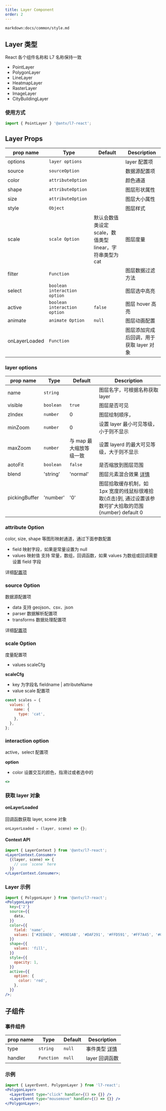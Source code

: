 ```yaml
---
title: Layer Component
order: 2
---
```

`markdown:docs/common/style.md`

## Layer 类型

React 各个组件名称和 L7 名称保持一致

- PointLayer
- PolygonLayer
- LineLayer
- HeatmapLayer
- RasterLayer
- ImageLayer
- CityBuildingLayer

### 使用方式

```jsx
import { PointLayer } '@antv/l7-react';

```

## Layer Props

| prop name     | Type                           | Default                                                   | Description                             |
| ------------- | ------------------------------ | --------------------------------------------------------- | --------------------------------------- |
| options       | `layer options`                |                                                           | layer 配置项                            |
| source        | `sourceOption`                 |                                                           | 数据源配置项                            |
| color         | `attributeOption`              |                                                           | 颜色通道                                |
| shape         | `attributeOption`              |                                                           | 图层形状属性                            |
| size          | `attributeOption`              |                                                           | 图层大小属性                            |
| style         | `Object`                       |                                                           | 图层样式                                |
| scale         | `scale Option`                 | 默认会数值类设定 scale，数值类型 linear，字符串类型为 cat | 图层度量                                |
| filter        | `Function`                     |                                                           | 图层数据过滤方法                        |
| select        | `boolean` `interaction option` |                                                           | 图层选中高亮                            |
| active        | `boolean` `interaction option` | `false`                                                   | 图层 hover 高亮                         |
| animate       | `animate Option`               | `null`                                                    | 图层动画配置                            |
| onLayerLoaded | `Function`                     |                                                           | 图层添加完成后回调，用于获取 layer 对象 |

### layer options

| prop name     | Type      | Default                 | Description                                                                                              |
| ------------- | --------- | ----------------------- | -------------------------------------------------------------------------------------------------------- |
| name          | `string`  |                         | 图层名字，可根据名称获取 layer                                                                           |
| visible       | `boolean` | `true`                  | 图层是否可见                                                                                             |
| zIndex        | `number`  | 0                       | 图层绘制顺序，                                                                                           |
| minZoom       | `number`  | 0                       | 设置 layer 最小可见等级，小于则不显示                                                                    |
| maxZoom       | `number`  | 与 map 最大缩放等级一致 | 设置 layerd 的最大可见等级，大于则不显示                                                                 |
| aotoFit       | `boolean` | `false`                 | 是否缩放到图层范围                                                                                       |
| blend         | 'string'  | 'normal'                | 图层元素混合效果 [详情](../layer/layer/#blend)                                                           |
| pickingBuffer | 'number'  | '0'                     | 图层拾取缓存机制，如 1px 宽度的线鼠标很难拾取(点击)到, 通过设置该参数可扩大拾取的范围 {number} default 0 |

### attribute Option

color, size, shape 等图形映射通道，通过下面参数配置

- field 映射字段，如果是常量设置为 null
- values 映射值 支持 常量，数组，回调函数，如果 values 为数组或回调需要设置 field 字段

详细[配置项](../layer/layer/#size)

### source Option

数据源配置项

- data 支持 geojson、csv、json
- parser 数据解析配置项
- transforms 数据处理配置项

详细[配置项](../source/source/#parser-1)

### scale Option

度量配置项

- values scaleCfg

**scaleCfg**

- key 为字段名 fieldname | attributeName
- value scale 配置项

```javascript
const scales = {
  values: {
    name: {
      type: 'cat',
    },
  },
};
```

### interaction option

active，select 配置项

**option**

- color 设置交互的颜色，指滑过或者选中的

```jsx
<>
```

### 获取 layer 对象

#### onLayerLoaded

回调函数获取 layer, scene 对象

```javascript
onLayerLoaded = (layer, scene) => {};
```

#### Context API

```jsx
import { LayerContext } from '@antv/l7-react';
<LayerContext.Consumer>
  {(layer, scene) => {
    // use `scene` here
  }}
</LayerContext.Consumer>;
```

### Layer 示例

```jsx
import { PolygonLayer } from '@antv/l7-react';
<PolygonLayer
  key={'2'}
  source={{
    data,
  }}
  color={{
    field: 'name',
    values: ['#2E8AE6', '#69D1AB', '#DAF291', '#FFD591', '#FF7A45', '#CF1D49'],
  }}
  shape={{
    values: 'fill',
  }}
  style={{
    opacity: 1,
  }}
  active={{
    option: {
      color: 'red',
    },
  }}
/>;
```

## 子组件

### 事件组件

| prop name | Type       | Default | Description                               |
| --------- | ---------- | ------- | ----------------------------------------- |
| type      | `string`   | `null`  | 事件类型 [详情](../layer/layer/#鼠标事件) |
| handler   | `Function` | `null`  | layer 回调函数                            |

### 示例

```jsx
import { LayerEvent, PolygonLayer } from 'l7-react';
<PolygonLayer>
  <LayerEvent type="click" handler={() => {}} />
  <LayerEvent type="mousemove" handler={() => {}} />
</PolygonLayer>;
```
